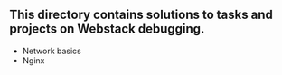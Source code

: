 ## This directory contains solutions to tasks and projects on Webstack debugging.
* Network basics
* Nginx

